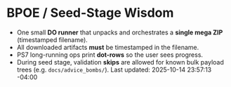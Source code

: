 # BPOE / Seed-Stage Wisdom

- One small **DO runner** that unpacks and orchestrates a **single mega ZIP** (timestamped filename).
- All downloaded artifacts **must** be timestamped in the filename.
- PS7 long-running ops print **dot-rows** so the user sees progress.
- During seed stage, validation **skips** are allowed for known bulk payload trees (e.g. `docs/advice_bombs/`).
Last updated: 2025-10-14 23:57:13 -04:00
